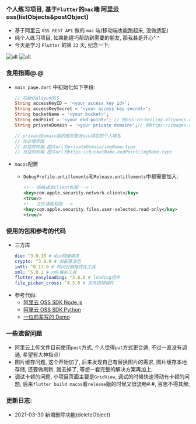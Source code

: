### 个人练习项目, 基于`Flutter`的`mac`端 阿里云 oss(listObjects&postObject)

- 基于阿里云 `OSS REST API` 做的 `mac` 端(移动端也能跑起来, 没做适配)
- 纯个人练习项目, 如果能碰巧帮助到需要的朋友, 那我甚是开心^ ^
- 今天是学习 `Flutter` 的第 `23` 天, 纪念一下;

![alt](https://images.jindu.link/aliyunoss_mac1.png)
![alt](https://images.jindu.link/aliyunoss_mac2.png)

### 食用指南@.@

- `main_page.dart` 中初始化如下字段:

  ```dart
  // 初始化AliyunOSS
  String accessKeyID = '<your access key id>';
  String accessKeySecret = '<your access key secret>';
  String bucketName = '<your bucket>';
  String endPoint = '<your end point>'; // 例oss-cn-beijing.aliyuncs.com
  String privateDomain = '<your private domain>';// 例https://images.xxxx.com

  // privateDomain指的是阿里云oss绑定的个人域名
  // 非必填字段
  // 非空的时候 图片url为privateDomain/imgName.type
  // 为空的时候 图片url为https://bucketName.endPoint/imgName.type
  ```

- `macos`配置
  - `DebugProfile.entitlements`和`Release.entitlements`中都需要加入:
    ```xml
    <!-- 网络请求client权限 -->
    <key>com.apple.security.network.client</key>
    <true/>
    <!-- 文件读取权限 -->
    <key>com.apple.security.files.user-selected.read-only</key>
    <true/>
    ```

### 使用的包和参考的代码

- 三方库
  ```yaml
  dio: ^3.0.10 # dio网络请求
  crypto: ^3.0.0 # 加密算法包
  intl: ^0.17.0 # 时间日期格式化工具
  xml: ^5.0.2 # xml解析工具
  flutter_easyloading: ^3.0.0 # loading组件
  file_picker_cross: ^4.3.0 # 文件选择组件
  ```
- 参考代码:
  - [阿里云 OSS SDK Node.js](https://github.com/ali-sdk/ali-oss?spm=a2c4g.11186623.2.10.531526fd0vHN4r)
  - [阿里云 OSS SDK Python](https://github.com/aliyun/aliyun-oss-python-sdk?spm=a2c4g.11186623.2.4.910f46a1BYLLM4)
  - [一位前辈写的 Demo](https://github.com/luozhang002/postflutter-demo)

### 一些遗留问题

- 阿里云上传文件目前使用`post`方式, 个人觉得`put`方式更合适, 不过一直没有调通, 希望有大神指点!
- 图片缓存问题, 这个开始加了, 后来发现自己有替换图片的需求, 图片缓存本地存储, 还要做刷新, 就去掉了, 等想一套完整的解决方案再加上;
- 调试卡顿的问题, 小项目页面主要是`GridView`, 调试的时候快速滑动有卡顿的问题, 后来`flutter build macos`看`release`版的时候又很流畅#.#, 百思不得其解;

### 更新日志:

- 2021-03-30 新增删除功能(deleteObject)
